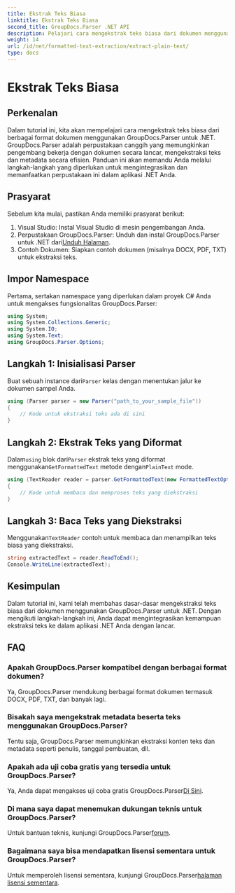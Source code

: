 ```yaml
---
title: Ekstrak Teks Biasa
linktitle: Ekstrak Teks Biasa
second_title: GroupDocs.Parser .NET API
description: Pelajari cara mengekstrak teks biasa dari dokumen menggunakan GroupDocs.Parser untuk .NET. Langkah mudah untuk mengintegrasikan ekstraksi teks dalam aplikasi Anda.
weight: 14
url: /id/net/formatted-text-extraction/extract-plain-text/
type: docs
---
```

# Ekstrak Teks Biasa

## Perkenalan
Dalam tutorial ini, kita akan mempelajari cara mengekstrak teks biasa dari berbagai format dokumen menggunakan GroupDocs.Parser untuk .NET. GroupDocs.Parser adalah perpustakaan canggih yang memungkinkan pengembang bekerja dengan dokumen secara lancar, mengekstraksi teks dan metadata secara efisien. Panduan ini akan memandu Anda melalui langkah-langkah yang diperlukan untuk mengintegrasikan dan memanfaatkan perpustakaan ini dalam aplikasi .NET Anda.
## Prasyarat
Sebelum kita mulai, pastikan Anda memiliki prasyarat berikut:
1. Visual Studio: Instal Visual Studio di mesin pengembangan Anda.
2.  Perpustakaan GroupDocs.Parser: Unduh dan instal GroupDocs.Parser untuk .NET dari[Unduh Halaman](https://releases.groupdocs.com/parser/net/).
3. Contoh Dokumen: Siapkan contoh dokumen (misalnya DOCX, PDF, TXT) untuk ekstraksi teks.

## Impor Namespace
Pertama, sertakan namespace yang diperlukan dalam proyek C# Anda untuk mengakses fungsionalitas GroupDocs.Parser:
```csharp
using System;
using System.Collections.Generic;
using System.IO;
using System.Text;
using GroupDocs.Parser.Options;
```
## Langkah 1: Inisialisasi Parser
 Buat sebuah instance dari`Parser` kelas dengan menentukan jalur ke dokumen sampel Anda.
```csharp
using (Parser parser = new Parser("path_to_your_sample_file"))
{
    // Kode untuk ekstraksi teks ada di sini
}
```
## Langkah 2: Ekstrak Teks yang Diformat
 Dalam`using` blok dari`Parser` ekstrak teks yang diformat menggunakan`GetFormattedText` metode dengan`PlainText` mode.
```csharp
using (TextReader reader = parser.GetFormattedText(new FormattedTextOptions(FormattedTextMode.PlainText)))
{
    // Kode untuk membaca dan memproses teks yang diekstraksi
}
```
## Langkah 3: Baca Teks yang Diekstraksi
 Menggunakan`TextReader` contoh untuk membaca dan menampilkan teks biasa yang diekstraksi.
```csharp
string extractedText = reader.ReadToEnd();
Console.WriteLine(extractedText);
```

## Kesimpulan
Dalam tutorial ini, kami telah membahas dasar-dasar mengekstraksi teks biasa dari dokumen menggunakan GroupDocs.Parser untuk .NET. Dengan mengikuti langkah-langkah ini, Anda dapat mengintegrasikan kemampuan ekstraksi teks ke dalam aplikasi .NET Anda dengan lancar.

## FAQ
### Apakah GroupDocs.Parser kompatibel dengan berbagai format dokumen?
Ya, GroupDocs.Parser mendukung berbagai format dokumen termasuk DOCX, PDF, TXT, dan banyak lagi.
### Bisakah saya mengekstrak metadata beserta teks menggunakan GroupDocs.Parser?
Tentu saja, GroupDocs.Parser memungkinkan ekstraksi konten teks dan metadata seperti penulis, tanggal pembuatan, dll.
### Apakah ada uji coba gratis yang tersedia untuk GroupDocs.Parser?
 Ya, Anda dapat mengakses uji coba gratis GroupDocs.Parser[Di Sini](https://releases.groupdocs.com/).
### Di mana saya dapat menemukan dukungan teknis untuk GroupDocs.Parser?
 Untuk bantuan teknis, kunjungi GroupDocs.Parser[forum](https://forum.groupdocs.com/c/parser/17).
### Bagaimana saya bisa mendapatkan lisensi sementara untuk GroupDocs.Parser?
 Untuk memperoleh lisensi sementara, kunjungi GroupDocs.Parser[halaman lisensi sementara](https://purchase.groupdocs.com/temporary-license/).